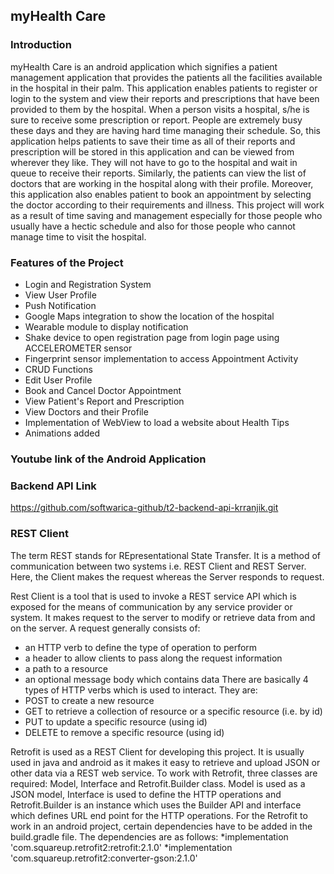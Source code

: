 ## myHealth Care
### Introduction
myHealth Care is an android application which signifies a patient management application that provides the patients all the facilities available in the hospital in their palm. This application enables patients to register or login to the system and view their reports and prescriptions that have been provided to them by the hospital. When a person visits a hospital, s/he is sure to receive some prescription or report. People are extremely busy these days and they are having hard time managing their schedule. So, this application helps patients to save their time as all of their reports and prescription will be stored in this application and can be viewed from wherever they like. They will not have to go to the hospital and wait in queue to receive their reports. Similarly, the patients can view the list of doctors that are working in the hospital along with their profile. Moreover, this application also enables patient to book an appointment by selecting the doctor according to their requirements and illness. This project will work as a result of time saving and management especially for those people who usually have a hectic schedule and also for those people who cannot manage time to visit the hospital.

### Features of the Project
* Login and Registration System
* View User Profile
* Push Notification
* Google Maps integration to show the location of the hospital
* Wearable module to display notification
* Shake device to open registration page from login page using ACCELEROMETER sensor
* Fingerprint sensor implementation to access Appointment Activity
* CRUD Functions
* Edit User Profile
* Book and Cancel Doctor Appointment
* View Patient's Report and Prescription
* View Doctors and their Profile
* Implementation of WebView to load a website about Health Tips
* Animations added

### Youtube link of the Android Application

### Backend API Link
https://github.com/softwarica-github/t2-backend-api-krranjik.git

### REST Client
The term REST stands for REpresentational State Transfer. It is a method of communication between two systems i.e. REST Client and REST Server. Here, the Client makes the request whereas the Server responds to request.

Rest Client is a tool that is used to invoke a REST service API which is exposed for the means of communication by any service provider or system. It makes request to the server to modify or retrieve data from and on the server. A request generally consists of:
* an HTTP verb to define the type of operation to perform
* a header to allow clients to pass along the request information
* a path to a resource
* an optional message body which contains data
There are basically 4 types of HTTP verbs which is used to interact. They are:
* POST to create a new resource
* GET to retrieve a collection of resource or a specific resource (i.e. by id)
* PUT to update a specific resource (using id)
* DELETE to remove a specific resource (using id)

Retrofit is used as a REST Client for developing this project. It is usually used in java and android as it makes it easy to retrieve and upload JSON or other data via a REST web service. To work with Retrofit, three classes are required: Model, Interface and Retrofit.Builder class. Model is used as a JSON model, Interface is used to define the HTTP operations and Retrofit.Builder is an instance which uses the Builder API and interface which defines URL end point for the HTTP operations. For the Retrofit to work in an android project, certain dependencies have to be added in the build.gradle file. The dependencies are as follows:
*implementation 'com.squareup.retrofit2:retrofit:2.1.0'
*implementation 'com.squareup.retrofit2:converter-gson:2.1.0'
